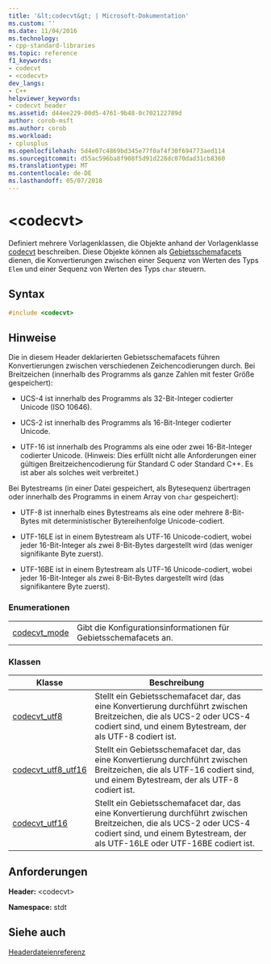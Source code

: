 ```yaml
---
title: '&lt;codecvt&gt; | Microsoft-Dokumentation'
ms.custom: ''
ms.date: 11/04/2016
ms.technology:
- cpp-standard-libraries
ms.topic: reference
f1_keywords:
- codecvt
- <codecvt>
dev_langs:
- C++
helpviewer_keywords:
- codecvt header
ms.assetid: d44ee229-00d5-4761-9b48-0c702122789d
author: corob-msft
ms.author: corob
ms.workload:
- cplusplus
ms.openlocfilehash: 5d4e07c4869bd345e77f0af4f30f694773aed114
ms.sourcegitcommit: d55ac596ba8f908f5d91d228dc070dad31cb8360
ms.translationtype: MT
ms.contentlocale: de-DE
ms.lasthandoff: 05/07/2018
---
```

# <a name="ltcodecvtgt"></a>&lt;codecvt&gt;

Definiert mehrere Vorlagenklassen, die Objekte anhand der Vorlagenklasse [codecvt](../standard-library/codecvt-class.md) beschreiben. Diese Objekte können als [Gebietsschemafacets](../standard-library/locale-class.md#facet_class) dienen, die Konvertierungen zwischen einer Sequenz von Werten des Typs `Elem` und einer Sequenz von Werten des Typs `char` steuern.

## <a name="syntax"></a>Syntax

```cpp
#include <codecvt>

```

## <a name="remarks"></a>Hinweise

Die in diesem Header deklarierten Gebietsschemafacets führen Konvertierungen zwischen verschiedenen Zeichencodierungen durch. Bei Breitzeichen (innerhalb des Programms als ganze Zahlen mit fester Größe gespeichert):

- UCS-4 ist innerhalb des Programms als 32-Bit-Integer codierter Unicode (ISO 10646).

- UCS-2 ist innerhalb des Programms als 16-Bit-Integer codierter Unicode.

- UTF-16 ist innerhalb des Programms als eine oder zwei 16-Bit-Integer codierter Unicode. (Hinweis: Dies erfüllt nicht alle Anforderungen einer gültigen Breitzeichencodierung für Standard C oder Standard C++. Es ist aber als solches weit verbreitet.)

Bei Bytestreams (in einer Datei gespeichert, als Bytesequenz übertragen oder innerhalb des Programms in einem Array von `char` gespeichert):

- UTF-8 ist innerhalb eines Bytestreams als eine oder mehrere 8-Bit-Bytes mit deterministischer Bytereihenfolge Unicode-codiert.

- UTF-16LE ist in einem Bytestream als UTF-16 Unicode-codiert, wobei jeder 16-Bit-Integer als zwei 8-Bit-Bytes dargestellt wird (das weniger signifikante Byte zuerst).

- UTF-16BE ist in einem Bytestream als UTF-16 Unicode-codiert, wobei jeder 16-Bit-Integer als zwei 8-Bit-Bytes dargestellt wird (das signifikantere Byte zuerst).

### <a name="enumerations"></a>Enumerationen

|||
|-|-|
|[codecvt_mode](../standard-library/codecvt-enums.md#codecvt_mode)|Gibt die Konfigurationsinformationen für Gebietsschemafacets an.|

### <a name="classes"></a>Klassen

|Klasse|Beschreibung|
|-|-|
|[codecvt_utf8](codecvt-utf8-class.md)|Stellt ein Gebietsschemafacet dar, das eine Konvertierung durchführt zwischen Breitzeichen, die als UCS-2 oder UCS-4 codiert sind, und einem Bytestream, der als UTF-8 codiert ist.|
|[codecvt_utf8_utf16](codecvt-utf8-utf16-class.md)|Stellt ein Gebietsschemafacet dar, das eine Konvertierung durchführt zwischen Breitzeichen, die als UTF-16 codiert sind, und einem Bytestream, der als UTF-8 codiert ist.|
|[codecvt_utf16](codecvt-utf16-class.md)|Stellt ein Gebietsschemafacet dar, das eine Konvertierung durchführt zwischen Breitzeichen, die als UCS-2 oder UCS-4 codiert sind, und einem Bytestream, der als UTF-16LE oder UTF-16BE codiert ist.|

## <a name="requirements"></a>Anforderungen

**Header:** \<codecvt>

**Namespace:** stdt

## <a name="see-also"></a>Siehe auch

[Headerdateienreferenz](../standard-library/cpp-standard-library-header-files.md)<br/>
